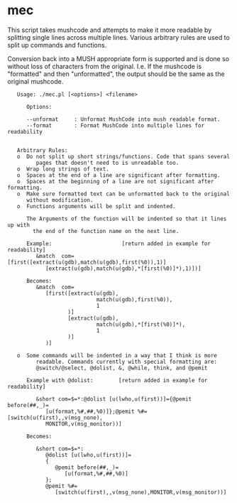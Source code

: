 ﻿# mec
   This script takes mushcode and attempts to make it more readable
   by splitting single lines across multiple lines. Various arbitrary
   rules are used to split up commands and functions.

   Conversion back into a MUSH appropriate form is supported and is
   done so without loss of characters from the original. I.e. If the
   mushcode is "formatted" and then "unformatted", the output should be
   the same as the original mushcode.

```
   Usage: ./mec.pl [<options>] <filename>

      Options:

      --unformat     : Unformat MushCode into mush readable format.
      --format       : Format MushCode into multiple lines for readability

   
   Arbitrary Rules:
   o  Do not split up short strings/functions. Code that spans several
         pages that doesn't need to is unreadable too.
   o  Wrap long strings of text.
   o  Spaces at the end of a line are significant after formatting.
   o  Spaces at the beginning of a line are not significant after formatting.
   o  Make sure formatted text can be unformatted back to the original
      without modification.
   o  Functions arguments will be split and indented.

      The Arguments of the function will be indented so that it lines up with
        the end of the function name on the next line.

      Example:                      [return added in example for readability]
         &match  com=[first([extract(u(gdb),match(u(gdb),first(%0)),1)] 
            [extract(u(gdb),match(u(gdb),*[first(%0)]*),1)])]

      Becomes: 
         &match  com=
            [first([extract(u(gdb),
                            match(u(gdb),first(%0)),
                            1
                   )]
                   [extract(u(gdb),
                            match(u(gdb),*[first(%0)]*),
                            1
                   )]
            )]
      
   o  Some commands will be indented in a way that I think is more
         readable. Commands currently with special formatting are:
         @switch/@select, @dolist, &, @while, think, and @pemit

      Example with @dolist:        [return added in example for readability]

         &short com=$=*:@dolist [u(lwho,u(first))]={@pemit before(##,_)=
            [u(format,%#,##,%0)]};@pemit %#=[switch(u(first),,v(msg_none),
            MONITOR,v(msg_monitor))]

      Becomes:

         &short com=$=*:
            @dolist [u(lwho,u(first))]=
            {
               @pemit before(##,_)=
                  [u(format,%#,##,%0)]
            };
            @pemit %#=
               [switch(u(first),,v(msg_none),MONITOR,v(msg_monitor))]

```
